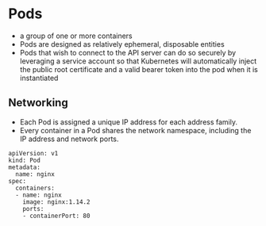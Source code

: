 # Pods
- a group of one or more containers
- Pods are designed as relatively ephemeral, disposable entities
- Pods that wish to connect to the API server can do so securely by leveraging a service account so that Kubernetes will automatically inject the public root certificate and a valid bearer token into the pod when it is instantiated

## Networking
- Each Pod is assigned a unique IP address for each address family.
- Every container in a Pod shares the network namespace, including the IP address and network ports.
  
```
apiVersion: v1
kind: Pod
metadata:
  name: nginx
spec:
  containers:
  - name: nginx
    image: nginx:1.14.2
    ports:
    - containerPort: 80
```
